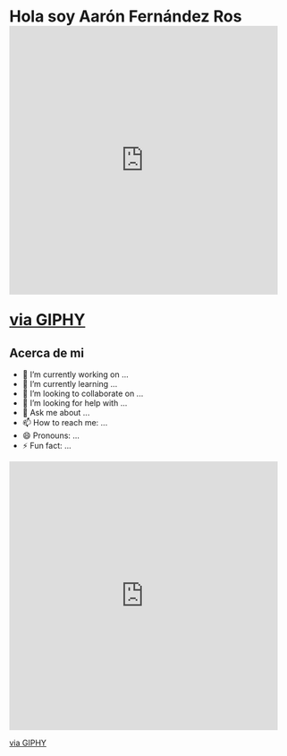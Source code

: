 # Hola soy Aarón Fernández Ros <iframe src="https://giphy.com/embed/pOZhmE42D1WrCWATLK" width="480" height="480" style="" frameBorder="0" class="giphy-embed" allowFullScreen></iframe><p><a href="https://giphy.com/gifs/animation-work-job-pOZhmE42D1WrCWATLK">via GIPHY</a></p>

## Acerca de mi

- 🔭 I’m currently working on ...
- 🌱 I’m currently learning ...
- 👯 I’m looking to collaborate on ...
- 🤔 I’m looking for help with ...
- 💬 Ask me about ...
- 📫 How to reach me: ...
- 😄 Pronouns: ...
- ⚡ Fun fact: ...

<iframe src="https://giphy.com/embed/pOZhmE42D1WrCWATLK" width="480" height="480" style="" frameBorder="0" class="giphy-embed" allowFullScreen></iframe><p><a href="https://giphy.com/gifs/animation-work-job-pOZhmE42D1WrCWATLK">via GIPHY</a></p>